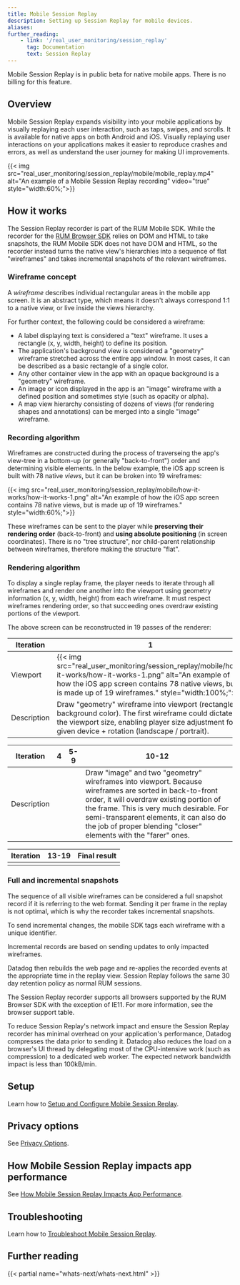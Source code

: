 ```yaml
---
title: Mobile Session Replay
description: Setting up Session Replay for mobile devices.
aliases:
further_reading:
    - link: '/real_user_monitoring/session_replay'
      tag: Documentation
      text: Session Replay
---
```


<div class="alert alert-warning">
Mobile Session Replay is in public beta for native mobile apps. There is no billing for this feature.
</div>

## Overview

Mobile Session Replay expands visibility into your mobile applications by visually replaying each user interaction, such as taps, swipes, and scrolls. It is available for native apps on both Android and iOS. Visually replaying user interactions on your applications makes it easier to reproduce crashes and errors, as well as understand the user journey for making UI improvements.

{{< img src="real_user_monitoring/session_replay/mobile/mobile_replay.mp4" alt="An example of a Mobile Session Replay recording" video="true" style="width:60%;">}}

## How it works

The Session Replay recorder is part of the RUM Mobile SDK. While the recorder for the [RUM Browser SDK][1] relies on DOM and HTML to take snapshots, the RUM Mobile SDK does not have DOM and HTML, so the recorder instead turns the native view's hierarchies into a sequence of flat "wireframes" and takes incremental snapshots of the relevant wireframes.

### Wireframe concept

A _wireframe_ describes individual rectangular areas in the mobile app screen. It is an abstract type, which means it doesn't always correspond 1:1 to a native view, or live inside the views hierarchy.

For further context, the following could be considered a wireframe:

- A label displaying text is considered a "text" wireframe. It uses a rectangle (x, y, width, height) to define its position.
- The application's background view is considered a "geometry" wireframe stretched across the entire app window. In most cases, it can be described as a basic rectangle of a single color.
- Any other container view in the app with an opaque background is a "geometry" wireframe.
- An image or icon displayed in the app is an "image" wireframe with a defined position and sometimes style (such as opacity or alpha).
- A map view hierarchy consisting of dozens of views (for rendering shapes and annotations) can be merged into a single "image" wireframe.

### Recording algorithm

Wireframes are constructed during the process of traverseing the app's view-tree in a bottom-up (or generally "back-to-front") order and determining visible elements. In the below example, the iOS app screen is built with 78 native _views_, but it can be broken into 19 wireframes:

{{< img src="real_user_monitoring/session_replay/mobile/how-it-works/how-it-works-1.png" alt="An example of how the iOS app screen contains 78 native views, but is made up of 19 wireframes." style="width:60%;">}}

These wireframes can be sent to the player while **preserving their rendering order** (back-to-front) and **using absolute positioning** (in screen coordinates). There is no "tree structure", nor child-parent relationship between wireframes, therefore making the structure "flat".

### Rendering algorithm

To display a single replay frame, the player needs to iterate through all wireframes and render one another into the viewport using geometry information (x, y, width, height) from each wireframe. It must respect wireframes rendering order, so that succeeding ones overdraw existing portions of the viewport.

The above screen can be reconstructed in 19 passes of the renderer:

| Iteration | 1 | 2 | 3 |
|-----------|---|---|---|
| Viewport | {{< img src="real_user_monitoring/session_replay/mobile/how-it-works/how-it-works-1.png" alt="An example of how the iOS app screen contains 78 native views, but is made up of 19 wireframes." style="width:100%;">}} | {{< img src="real_user_monitoring/session_replay/mobile/how-it-works/how-it-works-1.png" alt="An example of how the iOS app screen contains 78 native views, but is made up of 19 wireframes." style="width:100%;">}} | {{< img src="real_user_monitoring/session_replay/mobile/how-it-works/how-it-works-1.png" alt="An example of how the iOS app screen contains 78 native views, but is made up of 19 wireframes." style="width:100%;">}} |
| Description | Draw "geometry" wireframe into viewport (rectangle + background color). The first wireframe could dictate the viewport size, enabling player size adjustment for given device + rotation (landscape / portrait). | Draw "image" wireframe (rectangle + image with given UUID fetched from our backend) | Draw "text" wireframe (rectangle + "Twin Lake" text + font color, family and size). |

| Iteration | 4 | 5-9 | 10-12 |
|-----------|---|---|---|
| Description | | | Draw "image" and two "geometry" wireframes into viewport. Because wireframes are sorted in back-to-front order, it will overdraw existing portion of the frame. This is very much desirable. For semi-transparent elements, it can also do the job of proper blending "closer" elements with the "farer" ones. |

| Iteration | 13-19 | Final result |
|-----------|-------|--------------|
| | | |

### Full and incremental snapshots

The sequence of all visible wireframes can be considered a full snapshot record if it is referring to the web format. Sending it per frame in the replay is not optimal, which is why the recorder takes incremental snapshots.

To send incremental changes, the mobile SDK tags each wireframe with a unique identifier.

Incremental records are based on sending updates to only impacted wireframes.



Datadog then rebuilds the web page and re-applies the recorded events at the appropriate time in the replay view. Session Replay follows the same 30 day retention policy as normal RUM sessions.

The Session Replay recorder supports all browsers supported by the RUM Browser SDK with the exception of IE11. For more information, see the browser support table.


To reduce Session Replay's network impact and ensure the Session Replay recorder has minimal overhead on your application's performance, Datadog compresses the data prior to sending it. Datadog also reduces the load on a browser's UI thread by delegating most of the CPU-intensive work (such as compression) to a dedicated web worker. The expected network bandwidth impact is less than 100kB/min.

## Setup

Learn how to [Setup and Configure Mobile Session Replay][2].
## Privacy options

See [Privacy Options][3].

## How Mobile Session Replay impacts app performance

See [How Mobile Session Replay Impacts App Performance][4].

## Troubleshooting

Learn how to [Troubleshoot Mobile Session Replay][5].

## Further reading

{{< partial name="whats-next/whats-next.html" >}}

[1]: /real_user_monitoring/session_replay/browser/#how-it-works
[2]: /real_user_monitoring/session_replay/mobile/setup_and_configuration
[3]: /real_user_monitoring/session_replay/mobile/privacy_options
[4]: /real_user_monitoring/session_replay/mobile/app_performance
[5]: /real_user_monitoring/session_replay/mobile/troubleshooting

